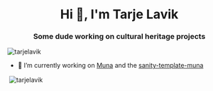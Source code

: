 <h1 align="center">Hi 👋, I'm Tarje Lavik</h1>
<h3 align="center">Some dude working on cultural heritage projects</h3>

<p align="left"> <img src="https://komarev.com/ghpvc/?username=tarjelavik" alt="tarjelavik" /> </p>

- 🔭 I’m currently working on [Muna](https://muna.xyz/) and the [sanity-template-muna](https://github.com/seidhr/sanity-template-muna)

<p>&nbsp;<img align="center" src="https://github-readme-stats.vercel.app/api?username=tarjelavik&show_icons=true" alt="tarjelavik" /></p>

